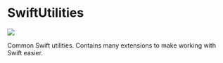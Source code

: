 # SwiftUtilities

![](https://travis-ci.org/protoman92/SwiftUtilities.svg?branch=master)

Common Swift utilities. Contains many extensions to make working with Swift easier.
